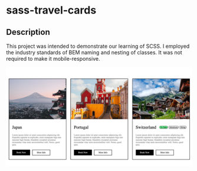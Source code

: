 # sass-travel-cards

## Description

This project was intended to demonstrate our learning of SCSS. I employed the industry standards of BEM naming and nesting of classes. It was not required to make it mobile-responsive.

![Travel Cards](./screenshot.png)